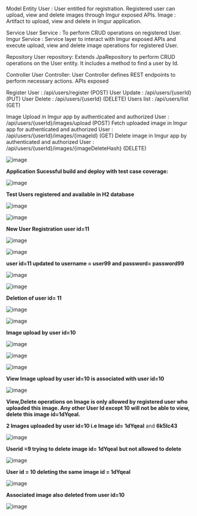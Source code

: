 Model Entity
User : User entitled for registration. Registered user can upload, view and delete images through Imgur exposed APIs.
Image : Artifact to upload, view and delete in Imgur application.

Service
User Service : To perform CRUD operations on registered User.
Imgur Service : Service layer to interact with Imgur exposed APIs and execute upload, view and delete image operations for registered User.

Repository
User repository: Extends JpaRepository to perform CRUD operations on the User entity. It includes a method to find a user by Id.

Controller
User Controller: User Controller defines REST endpoints to perform necessary actions. APIs exposed

Register User :  /api/users/register  (POST)
User Update : /api/users/{userId}  (PUT)
User Delete : /api/users/{userId}  (DELETE)
Users list : /api/users/list (GET)

Image Upload in Imgur app by authenticated and authorized User : /api/users/{userId}/images/upload   (POST)
Fetch uploaded image in Imgur app for authenticated and authorized User :  /api/users/{userId}/images/{imageId}   (GET)
Delete image in Imgur app by authenticated and authorized User :  /api/users/{userId}/images/{imageDeleteHash}    (DELETE)

![image](https://github.com/waytoamitj/ImageManager/assets/171623556/9145d352-fb57-4f50-b0db-a37cd6833806)


**Application Sucessful build and deploy with test case coverage:**

![image](https://github.com/waytoamitj/ImageManager/assets/171623556/717c0c53-68e8-41ce-88ab-a82ec1d336c4)

**Test Users registered and available in H2 database**

![image](https://github.com/waytoamitj/ImageManager/assets/171623556/619e168d-46cd-44c8-ae52-e09a0b965f8f)         

![image](https://github.com/waytoamitj/ImageManager/assets/171623556/8c37f9a6-8269-4e05-8b9a-65dc8831d504)

**New User Registration user id=11**

![image](https://github.com/waytoamitj/ImageManager/assets/171623556/dc06784f-fff3-452f-a6f9-822a8e24d1e5)           

![image](https://github.com/waytoamitj/ImageManager/assets/171623556/79bfe1b6-80ed-4fe4-afa9-1c50fa36faff)


**user id=11 updated to username = user99 and password= password99**

![image](https://github.com/waytoamitj/ImageManager/assets/171623556/72048435-ec49-4949-83bd-841fdeb12b64)

![image](https://github.com/waytoamitj/ImageManager/assets/171623556/ccb432d7-5c3a-40d4-98fd-fd48739f1de5)

**Deletion of user id= 11**

![image](https://github.com/waytoamitj/ImageManager/assets/171623556/9709dd76-d4b0-4ea8-8923-11a9b74313a1)

![image](https://github.com/waytoamitj/ImageManager/assets/171623556/3f83b9d2-19da-45fc-80db-6743e5d3094d)

**Image upload by user id=10**

![image](https://github.com/waytoamitj/ImageManager/assets/171623556/3c0dc782-6a91-467c-b91b-675e64b27677)

![image](https://github.com/waytoamitj/ImageManager/assets/171623556/92998fd5-ac5f-4d17-85e0-306acd5aea69)

![image](https://github.com/waytoamitj/ImageManager/assets/171623556/a1cf331e-86f1-4cf6-a623-722870037623)

**View Image upload by user id=10 is associated with user id=10**

![image](https://github.com/waytoamitj/ImageManager/assets/171623556/fdd06738-b0ec-4c90-bf21-ef19430cf0c5)

**View,Delete operations on Image is only allowed by registered user who uploaded this image. Any other User Id except 10 will not be able to view, delete this image id=**1dYqeal**.**

**2 Images uploaded by user id=10  i.e Image id=** **1dYqeal**  and  **6k5lc43**
 
![image](https://github.com/waytoamitj/ImageManager/assets/171623556/d4936dc2-be15-4ade-8e8d-a1986ebb8e1c)

**Userid =9  trying to delete image id= 1dYqeal** **but not allowed to delete**

![image](https://github.com/waytoamitj/ImageManager/assets/171623556/856b8297-f9cc-4623-b53a-fd978cafbaf9)

**User id = 10 deleting the same image id = 1dYqeal**

![image](https://github.com/waytoamitj/ImageManager/assets/171623556/14c45236-129c-4c7c-8811-8786ec09b931)

**Associated image also deleted from user id=10**

![image](https://github.com/waytoamitj/ImageManager/assets/171623556/39ae5865-3269-45c9-a890-c84921293a3b)























